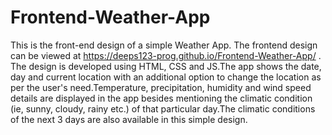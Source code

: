 # Frontend-Weather-App
 
This is the front-end design of a simple Weather App.
The frontend design can be viewed at https://deeps123-prog.github.io/Frontend-Weather-App/ .
The design is developed using HTML, CSS and JS.The app shows the date, day and current location with an additional option to change the location as per the user's need.Temperature, precipitation, humidity and wind speed details are displayed in the app besides mentioning the climatic condition (ie, sunny, cloudy, rainy etc.) of that particular day.The climatic conditions of the next 3 days are also available in this simple design.
